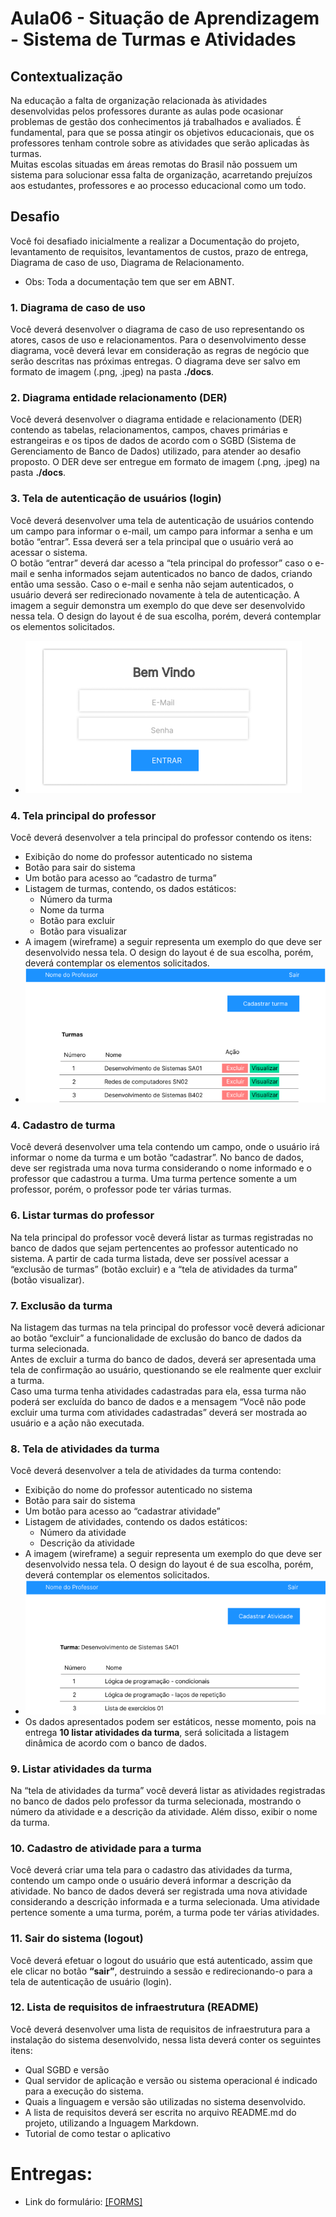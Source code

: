 # Aula06 - Situação de Aprendizagem - Sistema de Turmas e Atividades

## Contextualização
Na educação a falta de organização relacionada às atividades desenvolvidas pelos professores durante as aulas pode ocasionar problemas de gestão dos conhecimentos já trabalhados e avaliados. É fundamental, para que se possa atingir os objetivos educacionais, que os professores tenham controle sobre as atividades que serão aplicadas às turmas.<br>Muitas escolas situadas em áreas remotas do Brasil não possuem um sistema para solucionar essa falta de organização, acarretando prejuízos aos estudantes, professores e ao processo educacional como um todo.

## Desafio
Você foi desafiado inicialmente a realizar a Documentação do projeto, levantamento de requisitos, levantamentos de custos, prazo de entrega, Diagrama de caso de uso, Diagrama de Relacionamento.

- Obs: Toda a documentação tem que ser em ABNT. 

### 1. Diagrama de caso de uso
Você deverá desenvolver o diagrama de caso de uso representando os atores, casos de uso e relacionamentos. Para o desenvolvimento desse diagrama, você deverá levar em consideração as regras de negócio que serão descritas nas próximas entregas. O diagrama deve ser salvo em formato de imagem (.png, .jpeg) na pasta **./docs**.

### 2. Diagrama entidade relacionamento (DER)
Você deverá desenvolver o diagrama entidade e relacionamento (DER) contendo as tabelas, relacionamentos, campos, chaves primárias e estrangeiras e os tipos de dados de acordo com o SGBD (Sistema de Gerenciamento de Banco de Dados) utilizado, para atender ao desafio proposto. O DER deve ser entregue em formato de imagem (.png, .jpeg) na pasta **./docs**.

### 3. Tela de autenticação de usuários (login)
Você deverá desenvolver uma tela de autenticação de usuários contendo um campo para informar o e-mail, um campo para informar a senha e um botão “entrar”. Essa deverá ser a tela principal que o usuário verá ao acessar o sistema.<br>O botão “entrar” deverá dar acesso a “tela principal do professor” caso o e-mail e senha informados sejam autenticados no banco de dados, criando então uma sessão. Caso o e-mail e senha não sejam autenticados, o usuário deverá ser redirecionado novamente à tela de autenticação. A imagem a seguir demonstra um exemplo do que deve ser desenvolvido nessa tela. O design do layout é de sua escolha, porém, deverá contemplar os elementos solicitados.
- ![Wireframe da tela de autenticação](./wireframes/wireframe01.png)

### 4. Tela principal do professor
Você deverá desenvolver a tela principal do professor contendo os itens:
- Exibição do nome do professor autenticado no sistema
- Botão para sair do sistema
- Um botão para acesso ao “cadastro de turma”
- Listagem de turmas, contendo, os dados estáticos:
    - Número da turma
    - Nome da turma
    - Botão para excluir
    - Botão para visualizar
- A imagem (wireframe) a seguir representa um exemplo do que deve ser desenvolvido nessa tela. O design do layout é de sua escolha, porém, deverá contemplar os elementos solicitados.
- ![Wireframe da tela principal do professor](./wireframes/wireframe02.png)

### 4. Cadastro de turma
Você deverá desenvolver uma tela contendo um campo, onde o usuário irá informar o nome da turma e um botão “cadastrar”. No banco de dados, deve ser registrada uma nova turma considerando o nome informado e o professor que cadastrou a turma. Uma turma pertence somente a um professor, porém, o
professor pode ter várias turmas.

### 6. Listar turmas do professor
Na tela principal do professor você deverá listar as turmas registradas no banco de dados que sejam pertencentes ao professor autenticado no sistema. A partir de cada turma listada, deve ser possível acessar a “exclusão de turmas” (botão excluir) e a “tela de atividades da turma” (botão visualizar).

### 7. Exclusão da turma
Na listagem das turmas na tela principal do professor você deverá adicionar ao botão “excluir” a funcionalidade de exclusão do banco de dados da turma selecionada.<br>Antes de excluir a turma do banco de dados, deverá ser apresentada uma tela de confirmação ao usuário, questionando se ele realmente quer excluir a turma.<br>Caso uma turma tenha atividades cadastradas para ela, essa turma não poderá ser excluída do banco de dados e a mensagem “Você não pode excluir uma turma com atividades cadastradas” deverá ser mostrada ao usuário e a ação não executada.

### 8. Tela de atividades da turma
Você deverá desenvolver a tela de atividades da turma contendo:
- Exibição do nome do professor autenticado no sistema
- Botão para sair do sistema
- Um botão para acesso ao “cadastrar atividade”
- Listagem de atividades, contendo os dados estáticos:
    - Número da atividade
    - Descrição da atividade
- A imagem (wireframe) a seguir representa um exemplo do que deve ser desenvolvido nessa tela. O design do layout é de sua escolha, porém, deverá contemplar os elementos solicitados.
- ![Wireframe da tela de atividades da turma](./wireframes/wireframe03.png)
- Os dados apresentados podem ser estáticos, nesse momento, pois na entrega **10 listar atividades da turma**, será solicitada a listagem dinâmica de acordo com o banco de dados.

### 9. Listar atividades da turma
Na “tela de atividades da turma” você deverá listar as atividades registradas no banco de dados pelo professor da turma selecionada, mostrando o número da atividade e a descrição da atividade. Além disso, exibir o nome da turma.

### 10. Cadastro de atividade para a turma
Você deverá criar uma tela para o cadastro das atividades da turma, contendo um campo onde o usuário deverá informar a descrição da atividade. No banco de dados deverá ser registrada uma nova atividade considerando a descrição informada e a turma selecionada. Uma atividade pertence somente a uma turma, porém, a turma pode ter várias atividades.

### 11. Sair do sistema (logout)
Você deverá efetuar o logout do usuário que está autenticado, assim que ele clicar no botão **“sair”**, destruindo a sessão e redirecionando-o para a tela de autenticação de usuário (login).

### 12. Lista de requisitos de infraestrutura (README)
Você deverá desenvolver uma lista de requisitos de infraestrutura para a instalação do sistema desenvolvido, nessa lista deverá conter os seguintes itens:
- Qual SGBD e versão
- Qual servidor de aplicação e versão ou sistema operacional é indicado para a execução do sistema.
- Quais a linguagem e versão são utilizadas no sistema desenvolvido.
- A lista de requisitos deverá ser escrita no arquivo README.md do projeto, utilizando a lnguagem Markdown.
- Tutorial de como testar o aplicativo

# Entregas:
- Link do formulário: <a href="https://forms.gle/TJ1k69YsNNCiB7QD6">[FORMS]</a>
